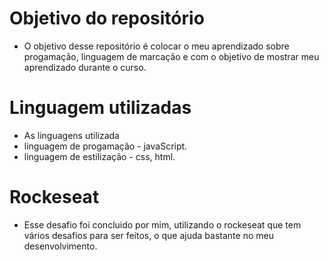 # Objetivo do repositório
  * O objetivo desse repositório é colocar o meu aprendizado sobre progamação, linguagem de marcação e com o objetivo de mostrar meu aprendizado durante o curso.

# Linguagem utilizadas
 * As linguagens utilizada
 * linguagem de progamação - javaScript.
 * linguagem de estilização - css, html.

# Rockeseat 
 * Esse desafio foi concluido por mim, utilizando o rockeseat que tem vários desafios para ser feitos, o que ajuda bastante no meu desenvolvimento. 
